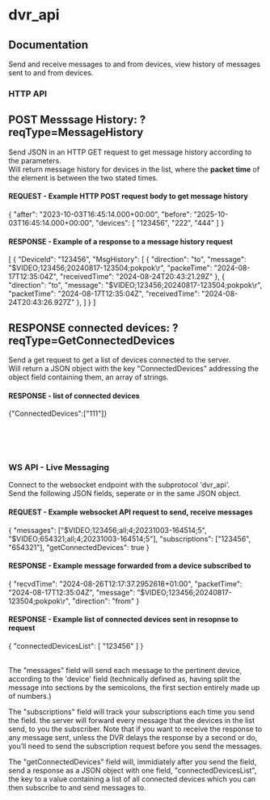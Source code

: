 <h1>dvr_api</h1>

<h2>Documentation</h2>

Send and receive messages to and from devices, view history of messages sent to and from devices.

<h3>HTTP API</h3>

<h2>POST Messsage History: ?reqType=MessageHistory</h2>

Send JSON in an HTTP GET request to get message history according to the parameters.<br>
Will return  message history for devices in the list, where the <strong>packet time</strong> of the element is between the two stated times.<br>

<h4>REQUEST - Example HTTP POST request body to get message history</h4>
{
    "after": "2023-10-03T16:45:14.000+00:00",
    "before": "2025-10-03T16:45:14.000+00:00",
    "devices": [
        "123456",
        "222",
        "444"
    ]
}
<br>

<h4>RESPONSE - Example of a response to a message history request</h4>
[
    {
        "DeviceId": "123456",
        "MsgHistory": [
            {
                "direction": "to",
                "message": "$VIDEO;123456;20240817-123504;pokpok\r",
                "packeTime": "2024-08-17T12:35:04Z",
                "receivedTime": "2024-08-24T20:43:21.29Z"
            },
            {
                "direction": "to",
                "message": "$VIDEO;123456;20240817-123504;pokpok\r",
                "packetTime": "2024-08-17T12:35:04Z",
                "receivedTime": "2024-08-24T20:43:26.927Z"
            },
        ]
    }
]
<br>

<h2>RESPONSE connected devices: ?reqType=GetConnectedDevices</h2>

Send a get request to get a list of devices connected to the server.<br>
Will return a JSON object with the key "ConnectedDevices" addressing the object field containing them, an array of strings.<br>

<h4>RESPONSE - list of connected devices</h4>
{"ConnectedDevices":["111"]}

<br><br><br>

<h3>WS API - Live Messaging</h3>

Connect to the websocket endpoint with the subprotocol 'dvr_api'.<br>
Send the following JSON fields, seperate or in the same JSON object.<br>

<h4>REQUEST - Example websocket API request to send, receive messages</h4>
{
  "messages": ["$VIDEO;123456;all;4;20231003-164514;5", "$VIDEO;654321;all;4;20231003-164514;5"],
  "subscriptions": ["123456", "654321"],
  "getConnectedDevices": true
}
<br>

<h4>RESPONSE - Example message forwarded from a device subscribed to</h4>
{
  "recvdTime": "2024-08-26T12:17:37.2952618+01:00",
  "packetTime": "2024-08-17T12:35:04Z",
  "message": "$VIDEO;123456;20240817-123504;pokpok\r",
  "direction": "from"
}
<br>

<h4>RESPONSE - Example list of connected devices sent in resopnse to request</h4>
{
  "connectedDevicesList": [
    "123456"
  ]
}
<br><br>

The "messages" field will send each message to the pertinent device, according to the 'device' field (technically defined as, having split the message into sections by the semicolons, the first section entirely made up of numbers.)<br>

The "subscriptions" field will track your subscriptions each time you send the field. the server will forward every message that the devices in the list send, to you the subscriber. Note that if you want to receive the response to any message sent, unless the DVR delays the response by a second or do, you’ll need to send the subscription request before you send the messages.<br>

The "getConnectedDevices" field will, immidiately after you send the field, send a response as a JSON object with one field, "connectedDevicesList", the key to a value containing a list of all connected devices which you can then subscribe to and send messages to.<br>

